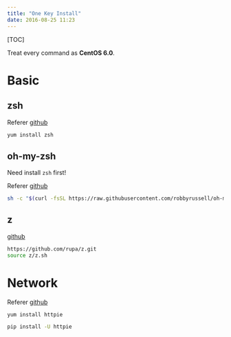 ```yaml
---
title: "One Key Install"
date: 2016-08-25 11:23
---
```


[TOC][]()

Treat every command as **CentOS 6.0**.

# Basic

## zsh

Referer [github](https://github.com/robbyrussell/oh-my-zsh/wiki/Installing-ZSH)

```bash
yum install zsh
```

## oh-my-zsh

Need install `zsh` first!

Referer [github](https://github.com/robbyrussell/oh-my-zsh)

```bash
sh -c "$(curl -fsSL https://raw.githubusercontent.com/robbyrussell/oh-my-zsh/master/tools/install.sh)"
```

## z

[github](https://github.com/rupa/z)
```bash
https://github.com/rupa/z.git
source z/z.sh
```

# Network

Referer [github](https://github.com/)

```bash
yum install httpie
```

```bash
pip install -U httpie
```
